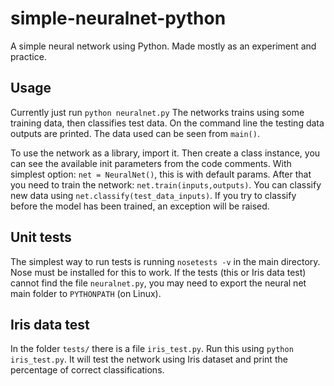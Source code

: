 # simple-neuralnet-python

A simple neural network using Python. Made mostly as an experiment and practice.

## Usage

Currently just run `python neuralnet.py` The networks trains using some training data, then classifies test data. On the command line the testing data outputs are printed. The data used can be seen from `main()`.

To use the network as a library, import it. Then create a class instance, you can see the available init parameters from the code comments. With simplest option: `net = NeuralNet()`, this is with default params. After that you need to train the network: `net.train(inputs,outputs)`. You can classify new data using `net.classify(test_data_inputs)`. If you try to classify before the model has been trained, an exception will be raised.

## Unit tests
The simplest way to run tests is running `nosetests -v` in the main directory. Nose must be installed for this to work. If the tests (this or Iris data test) cannot find the file `neuralnet.py`, you may need to export the neural net main folder to `PYTHONPATH` (on Linux).

## Iris data test
In the folder `tests/` there is a file `iris_test.py`. Run this using `python iris_test.py`. It will test the network using Iris dataset and print the percentage of correct classifications.
